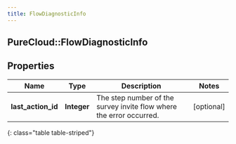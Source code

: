 ```yaml
---
title: FlowDiagnosticInfo
---
```

## PureCloud::FlowDiagnosticInfo

## Properties

|Name | Type | Description | Notes|
|------------ | ------------- | ------------- | -------------|
| **last_action_id** | **Integer** | The step number of the survey invite flow where the error occurred. | [optional] |
{: class="table table-striped"}


